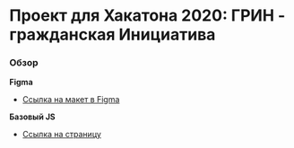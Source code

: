# Проект для Хакатона 2020: ГРИН - гражданская Инициатива

### Обзор

**Figma**

- [Ссылка на макет в Figma](/)

**Базовый JS**

- [Ссылка на страницу](/)
